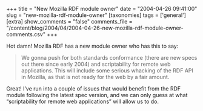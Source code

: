 +++
title = "New Mozilla RDF module owner"
date = "2004-04-26 09:41:00"
slug = "new-mozilla-rdf-module-owner"
[taxonomies]
tags = ['general']
[extra]
show_comments = "false"
comments_file = "/content/blog/2004/04/2004-04-26-new-mozilla-rdf-module-owner-comments.csv"
+++

Hot damn! Mozilla RDF has a new module owner who has this to say:

> We gonna push for both standards conformance (there are new specs out there since early 2004) and scriptability for remote web applications. This will include some serious whacking of the RDF API in Mozilla, as that is not ready for the web by a fair amount.

Great! I’ve run into a couple of issues that would benefit from the RDF module following the latest spec version, and we can only guess at what “scriptability for remote web applications” will allow us to do.
